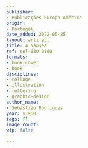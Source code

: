 ```yaml
---
publisher:
- Publicações Europa-América
origin:
- Portugal
date_added: 2022-05-25
layout: artifact
title: A Náusea
ref: sol-030-0100
formats:
- book cover
- book
disciplines:
- collage
- illustration
- lettering
- graphic-design
author_name:
- Sebastião Rodrigues
year: y1958
tags: []
image_count:
wip: false

---
```

